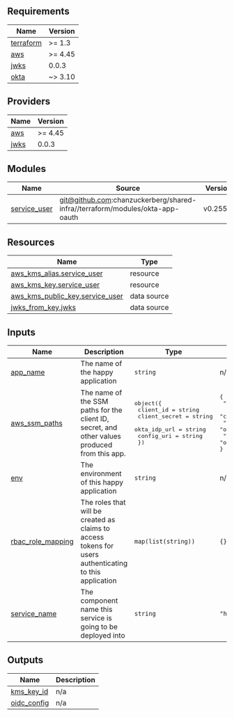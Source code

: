 <!-- START -->
## Requirements

| Name | Version |
|------|---------|
| <a name="requirement_terraform"></a> [terraform](#requirement\_terraform) | >= 1.3 |
| <a name="requirement_aws"></a> [aws](#requirement\_aws) | >= 4.45 |
| <a name="requirement_jwks"></a> [jwks](#requirement\_jwks) | 0.0.3 |
| <a name="requirement_okta"></a> [okta](#requirement\_okta) | ~> 3.10 |

## Providers

| Name | Version |
|------|---------|
| <a name="provider_aws"></a> [aws](#provider\_aws) | >= 4.45 |
| <a name="provider_jwks"></a> [jwks](#provider\_jwks) | 0.0.3 |

## Modules

| Name | Source | Version |
|------|--------|---------|
| <a name="module_service_user"></a> [service\_user](#module\_service\_user) | git@github.com:chanzuckerberg/shared-infra//terraform/modules/okta-app-oauth | v0.255.0 |

## Resources

| Name | Type |
|------|------|
| [aws_kms_alias.service_user](https://registry.terraform.io/providers/hashicorp/aws/latest/docs/resources/kms_alias) | resource |
| [aws_kms_key.service_user](https://registry.terraform.io/providers/hashicorp/aws/latest/docs/resources/kms_key) | resource |
| [aws_kms_public_key.service_user](https://registry.terraform.io/providers/hashicorp/aws/latest/docs/data-sources/kms_public_key) | data source |
| [jwks_from_key.jwks](https://registry.terraform.io/providers/iwarapter/jwks/0.0.3/docs/data-sources/from_key) | data source |

## Inputs

| Name | Description | Type | Default | Required |
|------|-------------|------|---------|:--------:|
| <a name="input_app_name"></a> [app\_name](#input\_app\_name) | The name of the happy application | `string` | n/a | yes |
| <a name="input_aws_ssm_paths"></a> [aws\_ssm\_paths](#input\_aws\_ssm\_paths) | The name of the SSM paths for the client ID, secret, and other values produced from this app. | <pre>object({<br>    client_id     = string<br>    client_secret = string<br>    okta_idp_url  = string<br>    config_uri    = string<br>  })</pre> | <pre>{<br>  "client_id": "oauth2_proxy_client_id",<br>  "client_secret": "oauth2_proxy_client_secret",<br>  "config_uri": "oauth2_proxy_config_uri",<br>  "okta_idp_url": "oauth2_proxy_oidc_issuer_url"<br>}</pre> | no |
| <a name="input_env"></a> [env](#input\_env) | The environment of this happy application | `string` | n/a | yes |
| <a name="input_rbac_role_mapping"></a> [rbac\_role\_mapping](#input\_rbac\_role\_mapping) | The roles that will be created as claims to access tokens for users authenticating to this application | `map(list(string))` | `{}` | no |
| <a name="input_service_name"></a> [service\_name](#input\_service\_name) | The component name this service is going to be deployed into | `string` | `"happy"` | no |

## Outputs

| Name | Description |
|------|-------------|
| <a name="output_kms_key_id"></a> [kms\_key\_id](#output\_kms\_key\_id) | n/a |
| <a name="output_oidc_config"></a> [oidc\_config](#output\_oidc\_config) | n/a |
<!-- END -->